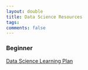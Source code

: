 ```yaml
---
layout: double
title: Data Science Resources
tags: 
comments: false
---
```


### Beginner
[Data Science Learning Plan](https://www.analyticsvidhya.com/blog/2017/01/the-most-comprehensive-data-science-learning-plan-for-2017/)
